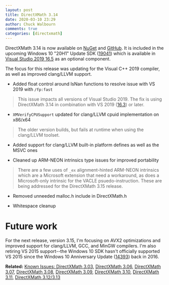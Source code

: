 ```yaml
---
layout: post
title: DirectXMath 3.14
date: 2020-03-10 23:29
author: Chuck Walbourn
comments: true
categories: [directxmath]
---
```


DirectXMath 3.14 is now available on [NuGet](https://www.nuget.org/packages/directxmath/2019.8.23.1) and [GitHub](https://github.com/microsoft/DirectXMath/releases/tag/aug2019). It is included in the upcoming Windows 10 "20H1" Update SDK ([19041](https://blogs.windows.com/windowsdeveloper/2019/12/17/windows-10-sdk-preview-build-19041-available-now/)) which is available in [Visual Studio 2019 16.5](https://walbourn.github.io/vs-2019-update-5/) as an optional component.
<!--more-->

The focus for this release was updating for the Visual C++ 2019 compiler, as well as improved clang/LLVM support.

* Added float control around IsNan functions to resolve issue with VS 2019 with ``/fp:fast``

> This issue impacts all versions of Visual Studio 2019. The fix is using DirectXMath 3.14 in combination with VS 2019 ([16.3](https://walbourn.github.io/vs-2019-update-3/)) or later.

* ``XMVerifyCPUSupport`` updated for clang/LLVM cpuid implementation on x86/x64

> The older version builds, but fails at runtime when using the clang/LLVM toolset.

* Added support for clang/LLVM built-in platform defines as well as the MSVC ones

* Cleaned up ARM-NEON intrinsics type issues for improved portability

> There are a few uses of ``_ex`` alignment-hinted ARM-NEON intrinsics which are a Microsoft extension that need a workaround, as does a Microsoft-only intrinsic for the VACLE psuedo-instruction. These are being addressed for the DirectXMath 3.15 release.

* Removed unneeded malloc.h include in DirectXMath.h

* Whitespace cleanup

# Future work

For the next release, version 3.15, I'm focusing on AVX2 optimizations and improved support for clang/LLVM, GCC, and MinGW compilers. I'm also retiring VS 2015 support--the Windows 10 SDK hasn't officially supported VS 2015 since the Windows 10 Anniversary Update ([14393](https://walbourn.github.io/windows-10-anniversary-update-sdk/)) back in 2016.

<b>Related:</b> <a href="https://walbourn.github.io/known-issues-directxmath-3-03/">Known Issues: DirectXMath 3.03</a>, <a href="https://walbourn.github.io/directxmath-3-06/">DirectXMath 3.06</a>, <a href="https://walbourn.github.io/directxmath-3-07/">DirectXMath 3.07</a>, <a href="https://walbourn.github.io/directxmath-3-08/">DirectXMath 3.08</a>, <a href="https://walbourn.github.io/directxmath-3-09/">DirectXMath 3.09</a>, <a href="https://walbourn.github.io/directxmath-3-10/">DirectXMath 3.10</a>, <a href="https://walbourn.github.io/directxmath-3-11/">DirectXMath 3.11</a>, <a href="https://walbourn.github.io/directxmath-3-13/">DirectXMath 3.12/3.13</a>
